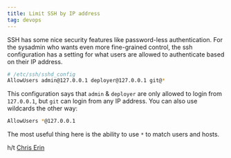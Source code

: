 ```yaml
---
title: Limit SSH by IP address
tag: devops
---
```


SSH has some nice security features like password-less authentication. For the sysadmin who wants even more fine-grained control, the ssh configuration has a setting for what users are allowed to authenticate based on their IP address.

```bash
# /etc/ssh/sshd_config
AllowUsers admin@127.0.0.1 deployer@127.0.0.1 git@*
```

This configuration says that `admin` & `deployer` are only allowed to login from `127.0.0.1`, but `git` can login from any IP address. You can also use wildcards the other way:

```bash
AllowUsers *@127.0.0.1
```
The most useful thing here is the ability to use `*` to match users and hosts.

h/t  [Chris Erin](http://til.hashrocket.com/authors/chriserin)
